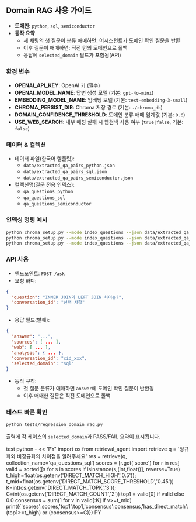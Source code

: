 ## Domain RAG 사용 가이드

- **도메인**: `python`, `sql`, `semiconductor`
- **동작 요약**
  - 새 채팅의 첫 질문이 분류 애매하면: 어시스턴트가 도메인 확인 질문을 반환
  - 이후 질문이 애매하면: 직전 턴의 도메인으로 폴백
  - 응답에 `selected_domain` 필드가 포함됨(API)

### 환경 변수
- **OPENAI_API_KEY**: OpenAI 키 (필수)
- **OPENAI_MODEL_NAME**: 답변 생성 모델 (기본: `gpt-4o-mini`)
- **EMBEDDING_MODEL_NAME**: 임베딩 모델 (기본: `text-embedding-3-small`)
- **CHROMA_PERSIST_DIR**: Chroma 저장 경로 (기본: `./chroma_db`)
- **DOMAIN_CONFIDENCE_THRESHOLD**: 도메인 분류 애매 임계값 (기본: `0.6`)
- **USE_WEB_SEARCH**: 내부 매칭 실패 시 웹검색 사용 여부 (`true|false`, 기본: `false`)

### 데이터 & 컬렉션
- 데이터 파일(한국어 템플릿):
  - `data/extracted_qa_pairs_python.json`
  - `data/extracted_qa_pairs_sql.json`
  - `data/extracted_qa_pairs_semiconductor.json`
- 컬렉션명(질문 전용 인덱스):
  - `qa_questions_python`
  - `qa_questions_sql`
  - `qa_questions_semiconductor`

### 인덱싱 명령 예시
```bash
python chroma_setup.py --mode index_questions --json data/extracted_qa_pairs_python.json --persist chroma_db --collection qa_questions_python
python chroma_setup.py --mode index_questions --json data/extracted_qa_pairs_sql.json --persist chroma_db --collection qa_questions_sql
python chroma_setup.py --mode index_questions --json data/extracted_qa_pairs_semiconductor.json --persist chroma_db --collection qa_questions_semiconductor
```

### API 사용
- 엔드포인트: `POST /ask`
- 요청 바디:
```json
{
  "question": "INNER JOIN과 LEFT JOIN 차이는?",
  "conversation_id": "선택 사항"
}
```
- 응답 필드(발췌):
```json
{
  "answer": "...",
  "sources": [ ... ],
  "web": [ ... ],
  "analysis": { ... },
  "conversation_id": "cid_xxx",
  "selected_domain": "sql"
}
```
- 동작 규칙:
  - 첫 질문 분류가 애매하면 `answer`에 도메인 확인 질문이 반환됨
  - 이후 애매한 질문은 직전 도메인으로 폴백

### 테스트 빠른 확인
```bash
python tests/regression_domain_rag.py
```
출력에 각 케이스의 `selected_domain`과 PASS/FAIL 요약이 표시됩니다.


test
python - << 'PY'
import os
from retrieval_agent import retrieve
q = '정규화와 비정규화의 차이점을 알려주세요'
res = retrieve(q, collection_name='qa_questions_sql')
scores = [r.get('score') for r in res]
valid = sorted([s for s in scores if isinstance(s,(int,float))], reverse=True)
t_high=float(os.getenv('DIRECT_MATCH_HIGH','0.5')); t_mid=float(os.getenv('DIRECT_MATCH_SCORE_THRESHOLD','0.45'))
K=int(os.getenv('DIRECT_MATCH_TOPK','3')); C=int(os.getenv('DIRECT_MATCH_COUNT','2'))
top1 = valid[0] if valid else 0.0
consensus = sum(1 for v in valid[:K] if v>=t_mid)
print({'scores':scores,'top1':top1,'consensus':consensus,'has_direct_match':(top1>=t_high) or (consensus>=C)})
PY